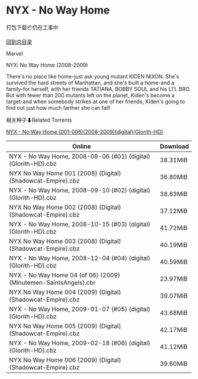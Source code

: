 # NYX - No Way Home

打包下载📦仍在工事中

[回到总目录](/Catalogs.md)

Marvel

NYX: No Way Home (2008-2009)

There's no place like home-just ask young mutant KIDEN NIXON. She's survived the hard streets of Manhattan, and she's built a home-and a family-for herself, with her friends TATIANA, BOBBY SOUL and his LI'L BRO. But with fewer than 200 mutants left on the planet, Kiden's become a target-and when somebody strikes at one of her friends, Kiden's going to find out just how much farther she can fall!





相关种子⬇Related Torrents

[NYX - No Way Home (001-006)(2008-2009)(digital)(Glorith-HD)](https://github.com/alicewish/markdown/blob/master/torrent/NYX---No-Way-Home--001-006--2008-2009--digital--Glorith-HD.md)

Online | Download
--- | ---
NYX - No Way Home, 2008-08-06 (#01) (digital) (Glorith-HD).cbz | 38.31MiB
NYX No Way Home 001 (2008) (Digital) (Shadowcat-Empire).cbz | 36.80MiB
NYX - No Way Home, 2008-09-10 (#02) (digital) (Glorith-HD).cbz | 38.63MiB
NYX No Way Home 002 (2008) (Digital) (Shadowcat-Empire).cbz | 37.12MiB
NYX - No Way Home, 2008-10-15 (#03) (digital) (Glorith-HD).cbz | 41.72MiB
NYX No Way Home 003 (2008) (Digital) (Shadowcat-Empire).cbz | 40.19MiB
NYX - No Way Home, 2008-12-04 (#04) (digital) (Glorith-HD).cbz | 40.59MiB
NYX - No Way Home 04 (of 06) (2009) (Minutemen-SaintsAngels).cbr | 23.97MiB
NYX No Way Home 004 (2009) (Digital) (Shadowcat-Empire).cbz | 39.07MiB
NYX - No Way Home, 2009-01-07 (#05) (digital) (Glorith-HD).cbz | 43.68MiB
NYX No Way Home 005 (2009) (Digital) (Shadowcat-Empire).cbz | 42.17MiB
NYX - No Way Home, 2009-02-18 (#06) (digital) (Glorith-HD).cbz | 41.12MiB
NYX No Way Home 006 (2009) (Digital) (Shadowcat-Empire).cbz | 39.60MiB